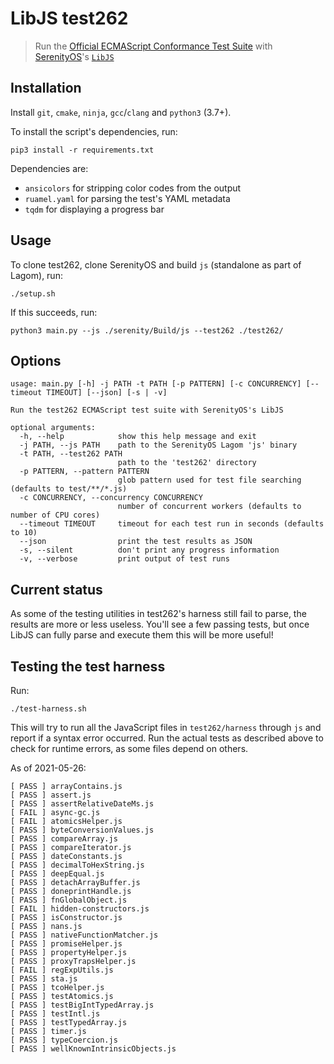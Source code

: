 # LibJS test262

> Run the [Official ECMAScript Conformance Test Suite](https://github.com/tc39/test262) with [SerenityOS](https://github.com/SerenityOS/serenity)'s [`LibJS`](https://github.com/SerenityOS/serenity/tree/master/Libraries/LibJS)

## Installation

Install `git`, `cmake`, `ninja`, `gcc`/`clang` and `python3` (3.7+).

To install the script's dependencies, run:

```console
pip3 install -r requirements.txt
```

Dependencies are:

- `ansicolors` for stripping color codes from the output
- `ruamel.yaml` for parsing the test's YAML metadata
- `tqdm` for displaying a progress bar

## Usage

To clone test262, clone SerenityOS and build `js` (standalone as part of Lagom), run:

```console
./setup.sh
```

If this succeeds, run:

```console
python3 main.py --js ./serenity/Build/js --test262 ./test262/
```

## Options

```text
usage: main.py [-h] -j PATH -t PATH [-p PATTERN] [-c CONCURRENCY] [--timeout TIMEOUT] [--json] [-s | -v]

Run the test262 ECMAScript test suite with SerenityOS's LibJS

optional arguments:
  -h, --help            show this help message and exit
  -j PATH, --js PATH    path to the SerenityOS Lagom 'js' binary
  -t PATH, --test262 PATH
                        path to the 'test262' directory
  -p PATTERN, --pattern PATTERN
                        glob pattern used for test file searching (defaults to test/**/*.js)
  -c CONCURRENCY, --concurrency CONCURRENCY
                        number of concurrent workers (defaults to number of CPU cores)
  --timeout TIMEOUT     timeout for each test run in seconds (defaults to 10)
  --json                print the test results as JSON
  -s, --silent          don't print any progress information
  -v, --verbose         print output of test runs
```

## Current status

As some of the testing utilities in test262's harness still fail to parse, the
results are more or less useless. You'll see a few passing tests, but once
LibJS can fully parse and execute them this will be more useful!

## Testing the test harness

Run:

```console
./test-harness.sh
```

This will try to run all the JavaScript files in `test262/harness` through `js`
and report if a syntax error occurred. Run the actual tests as described above
to check for runtime errors, as some files depend on others.

As of 2021-05-26:

```text
[ PASS ] arrayContains.js
[ PASS ] assert.js
[ PASS ] assertRelativeDateMs.js
[ FAIL ] async-gc.js
[ FAIL ] atomicsHelper.js
[ PASS ] byteConversionValues.js
[ PASS ] compareArray.js
[ PASS ] compareIterator.js
[ PASS ] dateConstants.js
[ PASS ] decimalToHexString.js
[ PASS ] deepEqual.js
[ PASS ] detachArrayBuffer.js
[ PASS ] doneprintHandle.js
[ PASS ] fnGlobalObject.js
[ FAIL ] hidden-constructors.js
[ PASS ] isConstructor.js
[ PASS ] nans.js
[ PASS ] nativeFunctionMatcher.js
[ PASS ] promiseHelper.js
[ PASS ] propertyHelper.js
[ PASS ] proxyTrapsHelper.js
[ FAIL ] regExpUtils.js
[ PASS ] sta.js
[ PASS ] tcoHelper.js
[ PASS ] testAtomics.js
[ PASS ] testBigIntTypedArray.js
[ PASS ] testIntl.js
[ PASS ] testTypedArray.js
[ PASS ] timer.js
[ PASS ] typeCoercion.js
[ PASS ] wellKnownIntrinsicObjects.js
```
